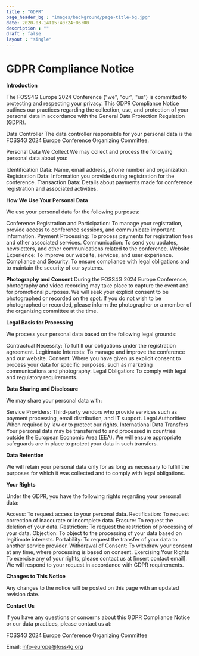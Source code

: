 ```yaml
---
title : "GDPR"
page_header_bg : "images/background/page-title-bg.jpg"
date: 2020-03-14T15:40:24+06:00
description : ""
draft : false
layout : "single"
---
```


# GDPR Compliance Notice

**Introduction**

The FOSS4G Europe 2024 Conference ("we", "our", "us") is committed to protecting and respecting your privacy. This GDPR Compliance Notice outlines our practices regarding the collection, use, and protection of your personal data in accordance with the General Data Protection Regulation (GDPR).

Data Controller
The data controller responsible for your personal data is the FOSS4G 2024 Europe Conference Organizing Committee.

Personal Data We Collect
We may collect and process the following personal data about you:

Identification Data: Name, email address, phone number and organization.
Registration Data: Information you provide during registration for the conference.
Transaction Data: Details about payments made for conference registration and associated activities.


**How We Use Your Personal Data**

We use your personal data for the following purposes:

Conference Registration and Participation: To manage your registration, provide access to conference sessions, and communicate important information.
Payment Processing: To process payments for registration fees and other associated services.
Communication: To send you updates, newsletters, and other communications related to the conference.
Website Experience: To improve our website, services, and user experience.
Compliance and Security: To ensure compliance with legal obligations and to maintain the security of our systems.

**Photography and Consent**
During the FOSS4G 2024 Europe Conference, photography and video recording may take place to capture the event and for promotional purposes. We will seek your explicit consent to be photographed or recorded on the spot. If you do not wish to be photographed or recorded, please inform the photographer or a member of the organizing committee at the time.

**Legal Basis for Processing**

We process your personal data based on the following legal grounds:

Contractual Necessity: To fulfill our obligations under the registration agreement.
Legitimate Interests: To manage and improve the conference and our website.
Consent: Where you have given us explicit consent to process your data for specific purposes, such as marketing communications and photography.
Legal Obligation: To comply with legal and regulatory requirements.


**Data Sharing and Disclosure**

We may share your personal data with:

Service Providers: Third-party vendors who provide services such as payment processing, email distribution, and IT support.
Legal Authorities: When required by law or to protect our rights.
International Data Transfers
Your personal data may be transferred to and processed in countries outside the European Economic Area (EEA). We will ensure appropriate safeguards are in place to protect your data in such transfers.

**Data Retention**

We will retain your personal data only for as long as necessary to fulfill the purposes for which it was collected and to comply with legal obligations.

**Your Rights**

Under the GDPR, you have the following rights regarding your personal data:

Access: To request access to your personal data.
Rectification: To request correction of inaccurate or incomplete data.
Erasure: To request the deletion of your data.
Restriction: To request the restriction of processing of your data.
Objection: To object to the processing of your data based on legitimate interests.
Portability: To request the transfer of your data to another service provider.
Withdrawal of Consent: To withdraw your consent at any time, where processing is based on consent.
Exercising Your Rights
To exercise any of your rights, please contact us at [insert contact email]. We will respond to your request in accordance with GDPR requirements.

**Changes to This Notice**

Any changes to the notice will be posted on this page with an updated revision date.

**Contact Us**

If you have any questions or concerns about this GDPR Compliance Notice or our data practices, please contact us at:

FOSS4G 2024 Europe Conference Organizing Committee

Email: info-europe@foss4g.org